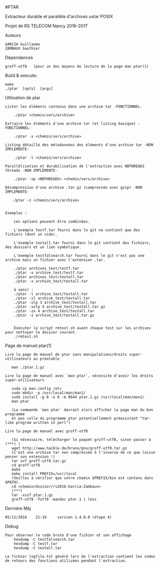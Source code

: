 #PTAR

Extracteur durable et parallèle d'archives ustar POSIX

Projet de RS TELECOM Nancy 2016-2017

Auteurs
    
    GARCIA Guillaume
    ZAMBAUX Gauthier

Dépendances

    groff-utf8   (pour un des moyens de lecture de la page man ptar(1)

Build & execute:

    make
    ./ptar  [opts]  [args]

Utilisation de ptar

	Lister les éléments contenus dans une archive tar -FONCTIONNEL-

	    ./ptar <chemin/vers/archive>
	
	Extraire les éléments d'une archive tar (et listing basique) -FONCTIONNEL-
		
	    ./ptar -x <chemin/vers/archive>

	Listing détaillé des métadonnées des éléments d'une archive tar -NON IMPLEMENTE-

	    ./ptar -l <chemin/vers/archive>

	Parallélisation et durabilisation de l'extraction avec NBTHREADS threads -NON IMPLEMENTE-

	    ./ptar -xp <NBTHREADS> <chemin/vers/archive>

	Décompression d'une archive .tar.gz (compressée avec gzip) -NON IMPLEMENTE-

	   ./ptar -z <chemin/vers/archive>


	Exemples :
		
	    Les options peuvent être combinées.

	    L'exemple testf.tar fourni dans le git ne contient que des fichiers (dont un vide).

	    L'exemple testall.tar fourni dans le git contient des fichiers, des dossiers et un lien symbolique.

	    L'exemple testfalsearch.tar fourni dans le git n'est pas une archive mais un fichier avec l'extension .tar.

	    ./ptar archives_test/testf.tar
	    ./ptar -x archive_test/testf.tar
	    ./ptar archives_test/testall.tar
	    ./ptar -x archive_test/testall.tar

	    à venir :
	    ./ptar -l archive_test/testall.tar
	    ./ptar -xl archive_test/testall.tar
	    ./ptar -xlp 3 archive_test/testall.tar
	    ./ptar -xzlp 4 archive_test/testall.tar.gz
	    ./ptar -zx 4 archive_test/testall.tar
	    ./ptar -z archive_test/testall.tar.gz

		
	    Exécuter le script rmtest.sh avant chaque test sur les archives pour nettoyer le dossier courant.
	    ./rmtest.sh
	   

Page de manuel ptar(1)
	
	Lire la page de manuel de ptar sans manipulations/droits super-utilisateurs au préalable
	
	   man ./ptar.1.gz

	Lire la page de manuel avec `man ptar`, nécessite d'avoir les droits super-utilisateurs

	   sudo cp man.config /etc
	   sudo mkdir -p /usr/local/man/man1/
	   sudo install -g 0 -o 0 -m 0644 ptar.1.gz /usr/local/man/man1/
	   man ptar

	   (La commande `man ptar` devrait alors afficher la page man du bon programme 
	   et pas celle du programme ptar potentiellement préexistant "tar-like program written in perl")

	Lire la page de manuel avec groff-utf8

	   (Si nécessaire, télécharger le paquet groff-utf8, sinon passer à (***) )
 	   wget http://www.haible.de/bruno/gnu/groff-utf8.tar.gz
	   (C'est une archive tar non compressée à l'inverse de ce que laisse penser son extension !)
	   tar xvf groff-utf8.tar.gz
 	   cd groff-utf8
	   make
	   make install PREFIX=/usr/local
	   (Veillez à vérifier que votre chemin $PREFIX/bin est contenu dans $PATH).
	   cd <chemin/dossier/rs2016-Garcia-Zambaux>
	   (***)
	   tar -xvzf ptar.1.gz
	   groff-utf8 -Tutf8 -mandoc ptar.1 | less


Dernière Màj 

	05/11/2016    21:19     version 1.4.0.0 (étape 4)


Debug 

	Pour observer le code brute d'une fichier et son affichage
		hexdump -C testfalsearch.tar
		hexdump -C testf.tar
		hexdump -C testall.tar

	Le fichier logfile.txt généré lors de l'extraction contient les codes de retours des fonctions utilisées pendant l'extraction.
